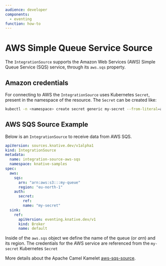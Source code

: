 ```yaml
---
audience: developer
components:
  - eventing
function: how-to
---
```


# AWS Simple Queue Service Source

The `IntegrationSource` supports the Amazon Web Services (AWS) Simple Queue Service (SQS) service, through its `aws.sqs` property.

## Amazon credentials

For connecting to AWS the `IntegrationSource` uses Kubernetes `Secret`, present in the namespace of the resource. The `Secret` can be created like:

  ```bash
  kubectl -n <namespace> create secret generic my-secret --from-literal=aws.accessKey=<accessKey> --from-literal=aws.secretKey=<secretKey>
  ```

## AWS SQS Source Example

Below is an `IntegrationSource` to receive data from AWS SQS.

  ```yaml
  apiVersion: sources.knative.dev/v1alpha1
  kind: IntegrationSource
  metadata:
    name: integration-source-aws-sqs
    namespace: knative-samples
  spec:
    aws:
      sqs:
        arn: "arn:aws:s3:::my-queue"
        region: "eu-north-1"
      auth:
        secret:
          ref:
          name: "my-secret"
    sink:
      ref:
        apiVersion: eventing.knative.dev/v1
        kind: Broker
        name: default
  ```
Inside of the `aws.sqs` object we define the name of the queue (or _arn_) and its region. The credentials for the AWS service are referenced from the `my-secret` Kubernetes `Secret` 

More details about the Apache Camel Kamelet [aws-sqs-source](https://camel.apache.org/camel-kamelets/latest/aws-sqs-source.html).
